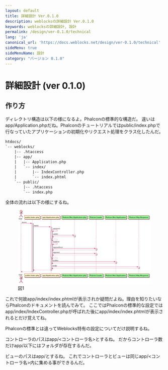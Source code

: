 ```yaml
---
layout: default
title: 詳細設計 Ver.0.1.0
description: weblocksの詳細設計 Ver.0.1.0
keywords: weblocksの詳細設計, 設計
permalink: /design/ver-0.1.0/technical
lang: 'ja'
canonical_url: 'https://docs.weblocks.net/design/ver-0.1.0/technical'
sideMenu: true
sideMenuName: 設計
category: "バージョン 0.1.0"
---
```

<div class="container-fluid">
  <div class="row">
    <div class="col">
      <h1>詳細設計 (ver 0.1.0)</h1>
    </div>
  </div>
  <div class="row">
    <div class="col-12">
      <h2>作り方</h2>
      <p>
        ディレクトリ構造は以下の様になるよ。Phalconの標準的な構造だ。
        違いはapp/Application.phpだね。Phalconのチュートリアルではpublic/index.phpで行なっていたアプリケーションの初期化やリクエスト処理をクラス化したんだ。
      </p>
      <p>
        <pre><code class="language-treeview">htdocs/
`-- weblocks/
    |-- .htaccess
    |-- app/
    |   |-- Application.php
    |   `-- index/
    |       |-- IndexController.php
    |       `-- index.phtml
    `-- public/
        |-- .htaccess
        `-- index.php</code></pre>
      </p>
      <p>
        全体の流れは以下の様にするね。
      </p>
      <p>
        <figure class="figure">
          <img src="/assets/images/design/ver-0.1/overall_sequence.png" class="figure-img img-fluid rounded m-0" alt="sequence">
          <figcaption class="figure-caption text-right">図1</figcaption>
        </figure>
      </p>
      <p>
        これで何故app/index/index.phtmlが表示されか疑問だよね。理由を知りたいならPhalconのドキュメントを読んでみて。
        ここではPhalconの標準的な設定ではapp/index/IndexController.phpが呼ばれた後にapp/index/index.phtmlが表示されるとだけ覚えてね。
      </p>
      <p>
        Phalconの標準とは違ってWeblocks特有の設定についてだけ説明するね。
      </p>
      <p>
        コントローラのパスはapp/&lt;コントローラ名&gt;とするね。
        だからコントローラ数だけapp/以下にはフォルダが存在するんだ。
      </p>
      <p>
        ビューのパスはapp/とするね。
        これでコントローラとビューは同じapp/&lt;コントローラ名&gt;内に集める事ができるんだ。
      </p>
    </div>
  </div>
</div>
